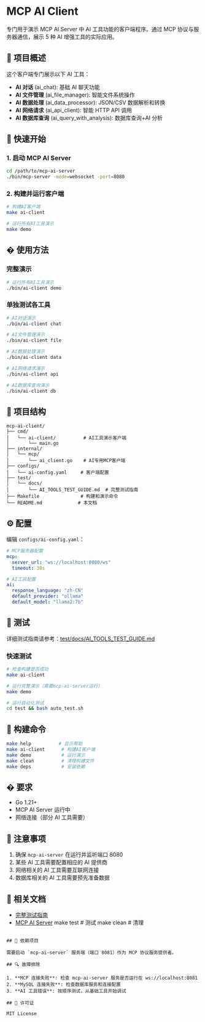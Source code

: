 # MCP AI Client

专门用于演示 MCP AI Server 中 AI 工具功能的客户端程序。通过 MCP 协议与服务器通信，展示 5 种 AI 增强工具的实际应用。

## 🎯 项目概述

这个客户端专门展示以下 AI 工具：

- **AI 对话** (ai_chat): 基础 AI 聊天功能
- **AI 文件管理** (ai_file_manager): 智能文件系统操作
- **AI 数据处理** (ai_data_processor): JSON/CSV 数据解析和转换
- **AI 网络请求** (ai_api_client): 智能 HTTP API 调用
- **AI 数据库查询** (ai_query_with_analysis): 数据库查询+AI 分析

## 🚀 快速开始

### 1. 启动 MCP AI Server

```bash
cd /path/to/mcp-ai-server
./bin/mcp-server -mode=websocket -port=8080
```

### 2. 构建并运行客户端

```bash
# 构建AI客户端
make ai-client

# 运行所有AI工具演示
make demo
```

## �️ 使用方法

### 完整演示

```bash
# 运行所有AI工具演示
./bin/ai-client demo
```

### 单独测试各工具

```bash
# AI对话演示
./bin/ai-client chat

# AI文件管理演示
./bin/ai-client file

# AI数据处理演示
./bin/ai-client data

# AI网络请求演示
./bin/ai-client api

# AI数据库查询演示
./bin/ai-client db
```

## 📁 项目结构

```
mcp-ai-client/
├── cmd/
│   └── ai-client/          # AI工具演示客户端
│       └── main.go
├── internal/
│   └── mcp/
│       └── ai_client.go    # AI专用MCP客户端
├── configs/
│   └── ai-config.yaml     # 客户端配置
├── test/
│   └── docs/
│       └── AI_TOOLS_TEST_GUIDE.md  # 完整测试指南
├── Makefile               # 构建和演示命令
└── README.md             # 本文档
```

## ⚙️ 配置

编辑 `configs/ai-config.yaml`：

```yaml
# MCP服务器配置
mcp:
  server_url: "ws://localhost:8080/ws"
  timeout: 30s

# AI工具配置
ai:
  response_language: "zh-CN"
  default_provider: "ollama"
  default_model: "llama2:7b"
```

## 🧪 测试

详细测试指南请参考：[test/docs/AI_TOOLS_TEST_GUIDE.md](test/docs/AI_TOOLS_TEST_GUIDE.md)

### 快速测试

```bash
# 检查构建是否成功
make ai-client

# 运行完整演示（需要mcp-ai-server运行）
make demo

# 运行自动化测试
cd test && bash auto_test.sh
```

## 🔧 构建命令

```bash
make help          # 显示帮助
make ai-client      # 构建AI客户端
make demo           # 运行演示
make clean          # 清理构建文件
make deps           # 安装依赖
```

## � 要求

- Go 1.21+
- MCP AI Server 运行中
- 网络连接（部分 AI 工具需要）

## 🚨 注意事项

1. 确保 `mcp-ai-server` 在运行并监听端口 8080
2. 某些 AI 工具需要配置相应的 AI 提供商
3. 网络相关的 AI 工具需要互联网连接
4. 数据库相关的 AI 工具需要预先准备数据

## 📖 相关文档

- [完整测试指南](test/docs/AI_TOOLS_TEST_GUIDE.md)
- [MCP AI Server](../mcp-ai-server/README.md)
  make test # 测试
  make clean # 清理

```

## 🔗 依赖项目

需要启动 `mcp-ai-server` 服务端（端口 8081）作为 MCP 协议服务提供者。

## 🔍 故障排除

1. **MCP 连接失败**: 检查 mcp-ai-server 服务是否运行在 ws://localhost:8081
2. **MySQL 连接失败**: 检查数据库服务和连接配置
3. **AI 工具错误**: 按顺序测试，从基础工具开始调试

## 📄 许可证

MIT License
```

